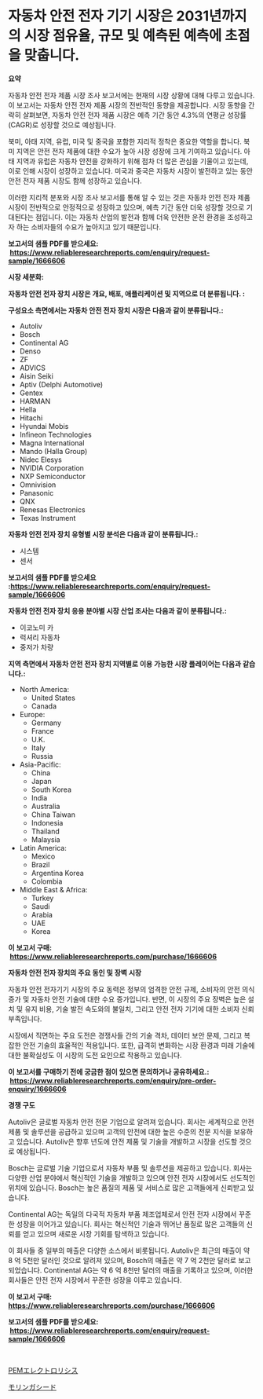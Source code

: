 <p><h1>자동차 안전 전자 기기 시장은 2031년까지의 시장 점유율, 규모 및 예측된 예측에 초점을 맞춥니다.</h1></p><p><strong>요약</strong></p>
<p><p>자동차 안전 전자 제품 시장 조사 보고서에는 현재의 시장 상황에 대해 다루고 있습니다. 이 보고서는 자동차 안전 전자 제품 시장의 전반적인 동향을 제공합니다. 시장 동향을 간략히 살펴보면, 자동차 안전 전자 제품 시장은 예측 기간 동안 4.3%의 연평균 성장률(CAGR)로 성장할 것으로 예상됩니다. </p><p>북미, 아태 지역, 유럽, 미국 및 중국을 포함한 지리적 정착은 중요한 역할을 합니다. 북미 지역은 안전 전자 제품에 대한 수요가 높아 시장 성장에 크게 기여하고 있습니다. 아태 지역과 유럽은 자동차 안전을 강화하기 위해 점차 더 많은 관심을 기울이고 있는데, 이로 인해 시장이 성장하고 있습니다. 미국과 중국은 자동차 시장이 발전하고 있는 동안 안전 전자 제품 시장도 함께 성장하고 있습니다.</p><p>이러한 지리적 분포와 시장 조사 보고서를 통해 알 수 있는 것은 자동차 안전 전자 제품 시장이 전반적으로 안정적으로 성장하고 있으며, 예측 기간 동안 더욱 성장할 것으로 기대된다는 점입니다. 이는 자동차 산업의 발전과 함께 더욱 안전한 운전 환경을 조성하고자 하는 소비자들의 수요가 높아지고 있기 때문입니다.</p></p>
<p><strong>보고서의 샘플 PDF를 받으세요: &nbsp;<a href="https://www.reliableresearchreports.com/enquiry/request-sample/1666606">https://www.reliableresearchreports.com/enquiry/request-sample/1666606</a></strong></p>
<p><strong>시장 세분화:</strong></p>
<p><strong> 자동차 안전 전자 장치 시장은 개요, 배포, 애플리케이션 및 지역으로 더 분류됩니다. :</strong></p>
<p><strong>구성요소 측면에서는 자동차 안전 전자 장치 시장은 다음과 같이 분류됩니다.:</strong></p>
<p><ul><li>Autoliv</li><li>Bosch</li><li>Continental AG</li><li>Denso</li><li>ZF</li><li>ADVICS</li><li>Aisin Seiki</li><li>Aptiv (Delphi Automotive)</li><li>Gentex</li><li>HARMAN</li><li>Hella</li><li>Hitachi</li><li>Hyundai Mobis</li><li>Infineon Technologies</li><li>Magna International</li><li>Mando (Halla Group)</li><li>Nidec Elesys</li><li>NVIDIA Corporation</li><li>NXP Semiconductor</li><li>Omnivision</li><li>Panasonic</li><li>QNX</li><li>Renesas Electronics</li><li>Texas Instrument</li></ul></p>
<p><strong> 자동차 안전 전자 장치 유형별 시장 분석은 다음과 같이 분류됩니다.:</strong></p>
<p><ul><li>시스템</li><li>센서</li></ul></p>
<p><strong>보고서의 샘플 PDF를 받으세요 :<a href="https://www.reliableresearchreports.com/enquiry/request-sample/1666606">https://www.reliableresearchreports.com/enquiry/request-sample/1666606</a></strong></p>
<p><strong> 자동차 안전 전자 장치 응용 분야별 시장 산업 조사는 다음과 같이 분류됩니다.:</strong></p>
<p><ul><li>이코노미 카</li><li>럭셔리 자동차</li><li>중저가 차량</li></ul></p>
<p><strong>지역 측면에서 자동차 안전 전자 장치 지역별로 이용 가능한 시장 플레이어는 다음과 같습니다.:</strong></p>
<p><ul>
    <li>
        North America:
        <ul>
            <li>United States</li>
            <li>Canada</li>
        </ul>
    </li>
    <li>
        Europe:
        <ul>
            <li>Germany</li>
            <li>France</li>
            <li>U.K.</li>
            <li>Italy</li>
            <li>Russia</li>
        </ul>
    </li>
    <li>
        Asia-Pacific:
        <ul>
            <li>China</li>
            <li>Japan</li>
            <li>South Korea</li>
            <li>India</li>
            <li>Australia</li>
            <li>China Taiwan</li>
            <li>Indonesia</li>
            <li>Thailand</li>
            <li>Malaysia</li>
        </ul>
    </li>
    <li>
        Latin America:
        <ul>
            <li>Mexico</li>
            <li>Brazil</li>
            <li>Argentina Korea</li>
            <li>Colombia</li>
        </ul>
    </li>
    <li>
        Middle East & Africa:
        <ul>
            <li>Turkey</li>
            <li>Saudi</li>
            <li>Arabia</li>
            <li>UAE</li>
            <li>Korea</li>
        </ul>
    </li>
    </ul></p>
<p><strong>이 보고서 구매: &nbsp;<a href="https://www.reliableresearchreports.com/purchase/1666606">https://www.reliableresearchreports.com/purchase/1666606</a></strong></p>
<p><strong>자동차 안전 전자 장치의 주요 동인 및 장벽 시장</strong></p>
<p><p>자동차 안전 전자기기 시장의 주요 동력은 정부의 엄격한 안전 규제, 소비자의 안전 의식 증가 및 자동차 안전 기술에 대한 수요 증가입니다. 반면, 이 시장의 주요 장벽은 높은 설치 및 유지 비용, 기술 발전 속도와의 불일치, 그리고 안전 전자 기기에 대한 소비자 신뢰 부족입니다.</p><p>시장에서 직면하는 주요 도전은 경쟁사들 간의 기술 격차, 데이터 보안 문제, 그리고 복잡한 안전 기술의 효율적인 적용입니다. 또한, 급격히 변화하는 시장 환경과 미래 기술에 대한 불확실성도 이 시장의 도전 요인으로 작용하고 있습니다.</p></p>
<p><strong>이 보고서를 구매하기 전에 궁금한 점이 있으면 문의하거나 공유하세요.: &nbsp;<a href="https://www.reliableresearchreports.com/enquiry/pre-order-enquiry/1666606">https://www.reliableresearchreports.com/enquiry/pre-order-enquiry/1666606</a></strong></p>
<p><strong>경쟁 구도</strong></p>
<p><p>Autoliv은 글로벌 자동차 안전 전문 기업으로 알려져 있습니다. 회사는 세계적으로 안전 제품 및 솔루션을 공급하고 있으며 고객의 안전에 대한 높은 수준의 전문 지식을 보유하고 있습니다. Autoliv은 향후 년도에 안전 제품 및 기술을 개발하고 시장을 선도할 것으로 예상됩니다.</p><p>Bosch는 글로벌 기술 기업으로서 자동차 부품 및 솔루션을 제공하고 있습니다. 회사는 다양한 산업 분야에서 혁신적인 기술을 개발하고 있으며 안전 전자 시장에서도 선도적인 위치에 있습니다. Bosch는 높은 품질의 제품 및 서비스로 많은 고객들에게 신뢰받고 있습니다.</p><p>Continental AG는 독일의 다국적 자동차 부품 제조업체로서 안전 전자 시장에서 꾸준한 성장을 이어가고 있습니다. 회사는 혁신적인 기술과 뛰어난 품질로 많은 고객들의 신뢰를 얻고 있으며 새로운 시장 기회를 탐색하고 있습니다.</p><p>이 회사들 중 일부의 매출은 다양한 소스에서 비롯됩니다. Autoliv은 최근의 매출이 약 8 억 5천만 달러인 것으로 알려져 있으며, Bosch의 매출은 약 7 억 2천만 달러로 보고되었습니다. Continental AG는 약 6 억 8천만 달러의 매출을 기록하고 있으며, 이러한 회사들은 안전 전자 시장에서 꾸준한 성장을 이루고 있습니다.</p></p>
<p><strong>이 보고서 구매: &nbsp; <a href="https://www.reliableresearchreports.com/purchase/1666606">https://www.reliableresearchreports.com/purchase/1666606</a></strong></p>
<p><strong>보고서의 샘플 PDF를 받으세요: &nbsp;<a href="https://www.reliableresearchreports.com/enquiry/request-sample/1666606">https://www.reliableresearchreports.com/enquiry/request-sample/1666606</a></strong><strong></strong></p>
<p>&nbsp;</p>
<p><p><a href="https://github.com/zoetazuur/Market-Research-Report-List-1/blob/main/860613315223.md">PEMエレクトロリシス</a></p><p><a href="https://medium.com/@dylancoleman70/%E3%83%A2%E3%83%AA%E3%83%B3%E3%82%AC%E3%81%AE%E7%A8%AE%E5%B8%82%E5%A0%B4%E3%81%AE%E8%A6%8B%E9%80%9A%E3%81%97-%E5%B8%82%E5%A0%B4%E5%8B%95%E5%90%91-%E6%88%90%E9%95%B7-2024%E5%B9%B4%E3%81%8B%E3%82%892031%E5%B9%B4%E3%81%BE%E3%81%A7%E3%81%AE%E4%BA%88%E6%B8%AC-43bc39a8db0c">モリンガシード</a></p></p>
